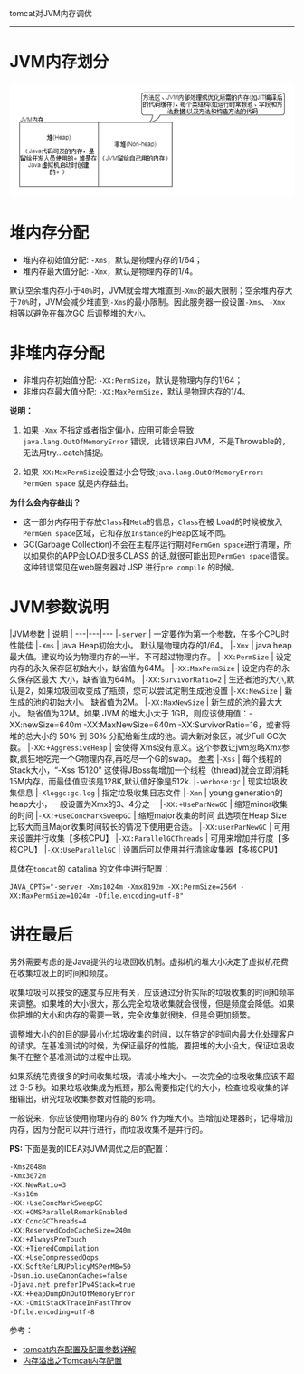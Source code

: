 tomcat对JVM内存调优

---

# JVM内存划分
![堆内存划分](https://raw.githubusercontent.com/RebeccaZhong/markdown-photos/master/%E4%B8%93%E4%B8%9A%E6%8A%80%E8%83%BD/Java/JVM/JVM%E5%A0%86%E5%86%85%E5%AD%98%E5%88%92%E5%88%86.png)

# 堆内存分配

- 堆内存初始值分配: `-Xms`，默认是物理内存的1/64；
- 堆内存最大值分配: `-Xmx`，默认是物理内存的1/4。

默认空余堆内存小于`40%`时，JVM就会增大堆直到`-Xmx`的最大限制；空余堆内存大于`70%`时，JVM会减少堆直到`-Xms`的最小限制。因此服务器一般设置`-Xms`、`-Xmx` 相等以避免在每次GC 后调整堆的大小。

# 非堆内存分配

- 非堆内存初始值分配: `-XX:PermSize`，默认是物理内存的1/64；
- 非堆内存最大值分配: `-XX:MaxPermSize`，默认是物理内存的1/4。


**说明：**
1. 如果 `-Xmx` 不指定或者指定偏小，应用可能会导致 `java.lang.OutOfMemoryError` 错误，此错误来自JVM，不是Throwable的，无法用try...catch捕捉。

2. 如果`-XX:MaxPermSize`设置过小会导致`java.lang.OutOfMemoryError: PermGen space` 就是内存益出。

**为什么会内存益出？**
- 这一部分内存用于存放`Class`和`Meta`的信息，`Class`在被 Load的时候被放入`PermGen space`区域，它和存放`Instance`的Heap区域不同。
- GC(Garbage Collection)不会在主程序运行期对`PermGen space`进行清理，所以如果你的APP会LOAD很多CLASS 的话,就很可能出现`PermGen space`错误。
这种错误常见在web服务器对 JSP 进行`pre compile` 的时候。

# JVM参数说明

|JVM参数 | 说明 |
---|---|---
|`-server` | 一定要作为第一个参数，在多个CPU时性能佳
|`-Xms` | java Heap初始大小。 默认是物理内存的1/64。
|`-Xmx` | java heap最大值。建议均设为物理内存的一半。不可超过物理内存。
|`-XX:PermSize` | 设定内存的永久保存区初始大小，缺省值为64M。
|`-XX:MaxPermSize` | 设定内存的永久保存区最大 大小，缺省值为64M。
|`-XX:SurvivorRatio=2` | 生还者池的大小,默认是2，如果垃圾回收变成了瓶颈，您可以尝试定制生成池设置
|`-XX:NewSize` | 新生成的池的初始大小。 缺省值为2M。
|`-XX:MaxNewSize` |  新生成的池的最大大小。   缺省值为32M。如果 JVM 的堆大小大于 1GB，则应该使用值：-XX:newSize=640m -XX:MaxNewSize=640m -XX:SurvivorRatio=16，或者将堆的总大小的 50% 到 60% 分配给新生成的池。调大新对象区，减少Full GC次数。
|`-XX:+AggressiveHeap` | 会使得 Xms没有意义。这个参数让jvm忽略Xmx参数,疯狂地吃完一个G物理内存,再吃尽一个G的swap。 [参考](https://stackoverflow.com/questions/1152507/get-jvm-to-grow-memory-demand-as-needed-up-to-size-of-vm-limit)
|`-Xss` | 每个线程的Stack大小，“-Xss 15120” 这使得JBoss每增加一个线程（thread)就会立即消耗15M内存，而最佳值应该是128K,默认值好像是512k.
|`-verbose:gc` | 现实垃圾收集信息
|`-Xloggc:gc.log` | 指定垃圾收集日志文件
|`-Xmn` | young generation的heap大小，一般设置为Xmx的3、4分之一
|`-XX:+UseParNewGC` |  缩短minor收集的时间
|`-XX:+UseConcMarkSweepGC` | 缩短major收集的时间 此选项在Heap Size 比较大而且Major收集时间较长的情况下使用更合适。
|`-XX:userParNewGC` | 可用来设置并行收集【多核CPU】
|`-XX:ParallelGCThreads` | 可用来增加并行度【多核CPU】
|`-XX:UseParallelGC` | 设置后可以使用并行清除收集器【多核CPU】

具体在`tomcat`的 catalina 的文件中进行配置：
```
JAVA_OPTS="-server -Xms1024m -Xmx8192m -XX:PermSize=256M -XX:MaxPermSize=1024m -Dfile.encoding=utf-8"
```


# 讲在最后

另外需要考虑的是Java提供的垃圾回收机制。虚拟机的堆大小决定了虚拟机花费在收集垃圾上的时间和频度。

收集垃圾可以接受的速度与应用有关，应该通过分析实际的垃圾收集的时间和频率来调整。如果堆的大小很大，那么完全垃圾收集就会很慢，但是频度会降低。如果你把堆的大小和内存的需要一致，完全收集就很快，但是会更加频繁。

调整堆大小的的目的是最小化垃圾收集的时间，以在特定的时间内最大化处理客户的请求。在基准测试的时候，为保证最好的性能，要把堆的大小设大，保证垃圾收集不在整个基准测试的过程中出现。

如果系统花费很多的时间收集垃圾，请减小堆大小。一次完全的垃圾收集应该不超过 3-5 秒。如果垃圾收集成为瓶颈，那么需要指定代的大小，检查垃圾收集的详细输出，研究垃圾收集参数对性能的影响。

一般说来，你应该使用物理内存的 80% 作为堆大小。当增加处理器时，记得增加内存，因为分配可以并行进行，而垃圾收集不是并行的。

**PS:** 下面是我的IDEA对JVM调优之后的配置：
```
-Xms2048m
-Xmx3072m
-XX:NewRatio=3
-Xss16m
-XX:+UseConcMarkSweepGC
-XX:+CMSParallelRemarkEnabled
-XX:ConcGCThreads=4
-XX:ReservedCodeCacheSize=240m
-XX:+AlwaysPreTouch
-XX:+TieredCompilation
-XX:+UseCompressedOops
-XX:SoftRefLRUPolicyMSPerMB=50
-Dsun.io.useCanonCaches=false
-Djava.net.preferIPv4Stack=true
-XX:+HeapDumpOnOutOfMemoryError
-XX:-OmitStackTraceInFastThrow
-Dfile.encoding=utf-8
```


参考：

- [tomcat内存配置及配置参数详解](https://www.cnblogs.com/oskyhg/p/6549877.html)
- [内存溢出之Tomcat内存配置](https://blog.csdn.net/crazy_kis/article/details/7535932)
